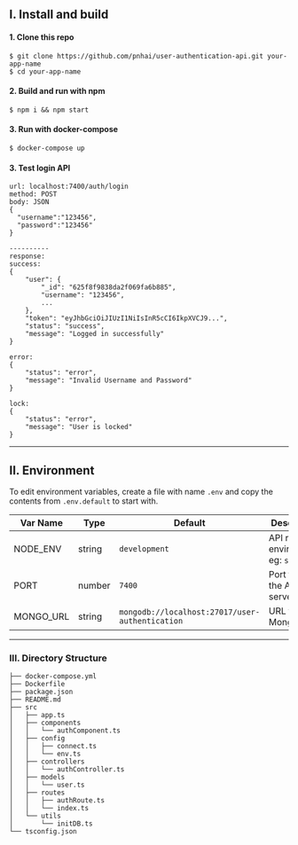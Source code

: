 ## I. Install and build

#### 1. Clone this repo

```
$ git clone https://github.com/pnhai/user-authentication-api.git your-app-name
$ cd your-app-name
```

#### 2. Build and run with npm

```
$ npm i && npm start
```

#### 3. Run with docker-compose

```
$ docker-compose up
```

#### 3. Test login API

```
url: localhost:7400/auth/login
method: POST
body: JSON
{
  "username":"123456",
  "password":"123456"
}

----------
response:
success:
{
    "user": {
        "_id": "625f8f9838da2f069fa6b885",
        "username": "123456",
        ...
    },
    "token": "eyJhbGciOiJIUzI1NiIsInR5cCI6IkpXVCJ9...",
    "status": "success",
    "message": "Logged in successfully"
}

error:
{
    "status": "error",
    "message": "Invalid Username and Password"
}

lock:
{
    "status": "error",
    "message": "User is locked"
}
```

---

## II. Environment

To edit environment variables, create a file with name `.env` and copy the contents from `.env.default` to start with.

| Var Name  | Type   | Default                                         | Description                            |
| --------- | ------ | ----------------------------------------------- | -------------------------------------- |
| NODE_ENV  | string | `development`                                   | API runtime environment. eg: `staging` |
| PORT      | number | `7400`                                          | Port to run the API server on          |
| MONGO_URL | string | `mongodb://localhost:27017/user-authentication` | URL for MongoDB                        |

---

### III. Directory Structure

```
├── docker-compose.yml
├── Dockerfile
├── package.json
├── README.md
├── src
│   ├── app.ts
│   ├── components
│   │   └── authComponent.ts
│   ├── config
│   │   ├── connect.ts
│   │   └── env.ts
│   ├── controllers
│   │   └── authController.ts
│   ├── models
│   │   └── user.ts
│   ├── routes
│   │   ├── authRoute.ts
│   │   └── index.ts
│   └── utils
│       └── initDB.ts
└── tsconfig.json

```
